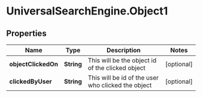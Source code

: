 # UniversalSearchEngine.Object1

## Properties
Name | Type | Description | Notes
------------ | ------------- | ------------- | -------------
**objectClickedOn** | **String** | This will be the object id of the clicked object | [optional] 
**clickedByUser** | **String** | This will be id of the user who clicked the object | [optional] 


